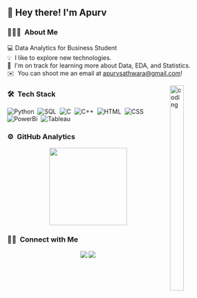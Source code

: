 <h2>👋 Hey there! I'm Apurv</h2>

### 👨🏻‍💻 &nbsp;About Me
💻 Data Analytics for Business Student\
💡 &nbsp;I like to explore new technologies.\
🌱 &nbsp;I'm on track for learning more about Data, EDA, and Statistics.\
✉️ &nbsp;You can shoot me an email at apurvsathwara@gmail.com!

<img alt="coding" src="./assets/coding.gif" align="right" style="height: 35%;width: 25%"/>

### 🛠 &nbsp;Tech Stack

![Python](https://img.shields.io/badge/-Python-05122A?style=flat&logo=python)&nbsp;
![SQL](https://img.shields.io/badge/-SQL-05122A?style=flat&logo=sql)&nbsp;
![C](https://img.shields.io/badge/-C-05122A?style=flat&logo=C&logoColor=A8B9CC)&nbsp;
![C++](https://img.shields.io/badge/-C++-05122A?style=flat&logo=C%2B%2B&logoColor=00599C)&nbsp;
![HTML](https://img.shields.io/badge/-HTML-05122A?style=flat&logo=HTML5)&nbsp;
![CSS](https://img.shields.io/badge/-CSS-05122A?style=flat&logo=CSS3&logoColor=1572B6)&nbsp;
![PowerBi](https://img.shields.io/badge/-PowerBi-05122A?style=flat&logo=powerbi)&nbsp;
![Tableau](https://img.shields.io/badge/-Tableau-05122A?style=flat&logo=tableau)&nbsp;

### ⚙️ &nbsp;GitHub Analytics

<p align="center">
<a href="https://github.com/apurvs21">
  <img height="180em" src="https://github-readme-stats-eight-theta.vercel.app/api?username=apurvs21&show_icons=true&theme=algolia&include_all_commits=true&count_private=true"/>

</a>
</p>

### 🤝🏻 &nbsp;Connect with Me

<p align="center">
<a href="https://bit.ly/3K0mka5"><img src="https://img.shields.io/badge/-Apurv%20Sathwara-blue?style=flat&logo=Linkedin&logoColor=white"/></a>
<a href="mailto:apurvsathwara@gmail.com"><img src="https://img.shields.io/badge/-Apurv%20Sathwara-red?style=flat&logo=Gmail&logoColor=white"/></a>
</p>
